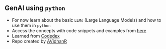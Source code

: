 ## GenAI using `python`

- For now learn about the basic `LLMs` (Large Language Models) and how to use them in `python`
- Access the concepts with code snippets and examples from [here](./language_models/)
- Learned from [Codedex](https://codedex.io)
- Repo created by [AVidhanR](https://linkedin.com/in/AVidhanR)
